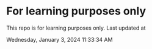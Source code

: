 # For learning purposes only
This repo is for learning purposes only.
Last updated at

Wednesday, January 3, 2024 11:33:34 AM

